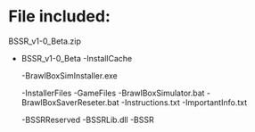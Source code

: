 # File included:

BSSR_v1-0_Beta.zip

- BSSR_v1-0_Beta
  -InstallCache

  -BrawlBoxSimInstaller.exe

  -InstallerFiles
   -GameFiles
    -BrawlBoxSimulator.bat
    -BrawlBoxSaverReseter.bat
    -Instructions.txt
    -ImportantInfo.txt

    -BSSRReserved
     -BSSRLib.dll
     -BSSR
  
